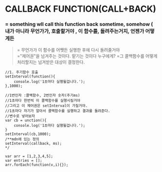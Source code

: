 # CALLBACK FUNCTION(CALL+BACK)
### = something wll call this function back sometime, somehow ( 내가 아니라 무언가가, 호출할거야 , 이 함수를, 돌려주는거지, 언젠가 어떻게든 
> = 무언가가 이 함수를  어쨋든 실행한 후에 다시 돌려줄거야  
="제어권"을 넘겨주는 것이다. 맡기는 것이다 누구에게?
=그 콜백함수를 어떻게 처리할지는 넘겨받은 대상이 결정한다.

```
//1. 주기함수 호출
setInterval(function(){
    console.log('1초마다 실행될겁니다.');
},1000);

//1번인자 :콜백함수, 2번인자 숫자(주기ms)
//1초마다 한번씩 이 콜백함수를 실행시킬거야
//그리고 이 제어권은 setInterval이 가질거야. 
//1초마다 자기가 알아서 콜백함수를 실행하고 결과를 돌려준다.
//변수로 넣어보자
var cb = unction(){
    console.log('1초마다 실행될겁니다.');
}
setInterval(cb,1000);
/**mdn에 있는 정의
setInterval(callback, ms);
*/
```

```
var arr = [1,2,3,4,5];
var entries = [];
arr.forEach(function(v,i){});
```
